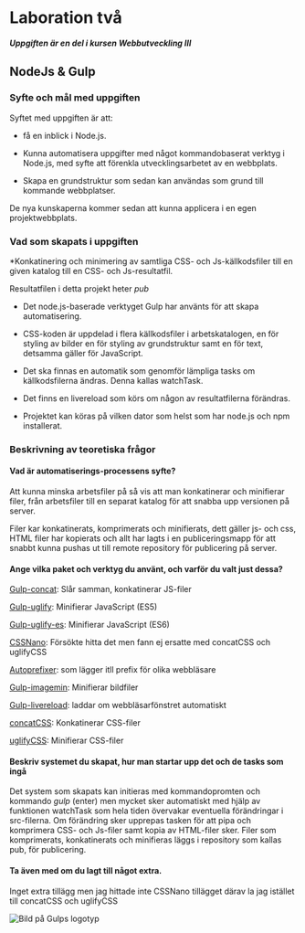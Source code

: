 # Laboration två
**_Uppgiften är en del i kursen Webbutveckling III_**

## NodeJs & Gulp

### Syfte och mål med uppgiften

Syftet med uppgiften är att:

* få en inblick i Node.js.

* Kunna automatisera uppgifter med något kommandobaserat verktyg i Node.js, med syfte att förenkla utvecklingsarbetet av en webbplats.

* Skapa en grundstruktur som sedan kan användas som grund till kommande webbplatser.

De nya kunskaperna kommer sedan att kunna applicera i en egen projektwebbplats.

### Vad som skapats i uppgiften

*Konkatinering och minimering av samtliga CSS- och Js-källkodsfiler till en given katalog till en CSS- och Js-resultatfil. 

Resultatfilen i detta projekt heter _pub_

* Det node.js-baserade verktyget Gulp har använts för att skapa automatisering.

* CSS-koden är uppdelad i flera källkodsfiler i arbetskatalogen, en för styling av bilder en för styling av grundstruktur samt en för text, detsamma gäller för JavaScript.

* Det ska finnas en automatik som genomför lämpliga tasks om källkodsfilerna ändras. Denna kallas watchTask.

* Det finns en livereload som körs om någon av resultatfilerna förändras.

* Projektet kan köras på vilken dator som helst som har node.js och npm installerat.

### Beskrivning av teoretiska frågor

#### Vad är automatiserings-processens syfte?

Att kunna minska arbetsfiler på så vis att man konkatinerar och minifierar filer, från arbetsfiler till en separat katalog för att snabba upp versionen på server.

Filer kar konkatinerats, komprimerats och minifierats, dett gäller js- och css, HTML filer har kopierats och allt har lagts i en publiceringsmapp för att snabbt kunna pushas ut till remote repository för publicering på server.

#### Ange vilka paket och verktyg du använt, och varför du valt just dessa?

[Gulp-concat](https://www.npmjs.com/package/gulp-concat): Slår samman, konkatinerar JS-filer


[Gulp-uglify](https://www.npmjs.com/package/gulp-uglify): Minifierar JavaScript (ES5)

[Gulp-uglify-es](https://www.npmjs.com/package/gulp-uglify-es): Minifierar JavaScript (ES6)

[CSSNano](): Försökte hitta det men fann ej ersatte med concatCSS och uglifyCSS

[Autoprefixer](https://www.npmjs.com/package/autoprefixer): som lägger itll prefix för olika webbläsare

[Gulp-imagemin](https://www.npmjs.com/package/gulp-imagemin): Minifierar bildfiler

[Gulp-livereload](https://www.npmjs.com/package/gulp-livereload): laddar om webbläsarfönstret automatiskt 

[concatCSS](https://www.npmjs.com/package/gulp-concat-css):
Konkatinerar CSS-filer

[uglifyCSS](https://www.npmjs.com/package/uglifycss):
Minifierar CSS-filer


#### Beskriv systemet du skapat, hur man startar upp det och de tasks som ingå
Det system som skapats kan initieras med kommandopromten och kommando _gulp_ (enter) men mycket sker automatiskt med hjälp av funktionen watchTask som hela tiden övervakar eventuella förändringar i src-filerna. Om förändring sker upprepas tasken för att pipa och komprimera CSS- och Js-filer samt kopia av HTML-filer sker. Filer som komprimerats, konkatinerats och minifieras läggs i repository som kallas pub, för publicering.

#### Ta även med om du lagt till något extra.
Inget extra tillägg men jag hittade inte CSSNano tillägget därav la jag istället till concatCSS och uglifyCSS

![Bild på Gulps logotyp](https://hackernoon.com/hn-images/1*-hn8bzW5kPQ4XNja3UBJLg.png)

